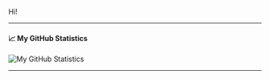 Hi!

---

#### 📈 My GitHub Statistics

![My GitHub Statistics](https://github-readme-stats.vercel.app/api?username=pataar&show_icons=true&count_private=true&hide_title=true)

---
